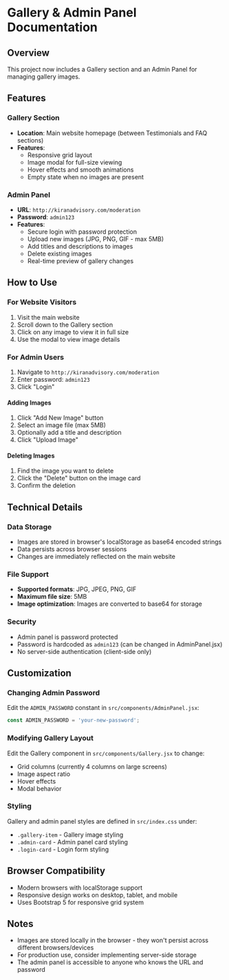 # Gallery & Admin Panel Documentation

## Overview
This project now includes a Gallery section and an Admin Panel for managing gallery images.

## Features

### Gallery Section
- **Location**: Main website homepage (between Testimonials and FAQ sections)
- **Features**:
  - Responsive grid layout
  - Image modal for full-size viewing
  - Hover effects and smooth animations
  - Empty state when no images are present

### Admin Panel
- **URL**: `http://kiranadvisory.com/moderation`
- **Password**: `admin123`
- **Features**:
  - Secure login with password protection
  - Upload new images (JPG, PNG, GIF - max 5MB)
  - Add titles and descriptions to images
  - Delete existing images
  - Real-time preview of gallery changes

## How to Use

### For Website Visitors
1. Visit the main website
2. Scroll down to the Gallery section
3. Click on any image to view it in full size
4. Use the modal to view image details

### For Admin Users
1. Navigate to `http://kiranadvisory.com/moderation`
2. Enter password: `admin123`
3. Click "Login"

#### Adding Images
1. Click "Add New Image" button
2. Select an image file (max 5MB)
3. Optionally add a title and description
4. Click "Upload Image"

#### Deleting Images
1. Find the image you want to delete
2. Click the "Delete" button on the image card
3. Confirm the deletion

## Technical Details

### Data Storage
- Images are stored in browser's localStorage as base64 encoded strings
- Data persists across browser sessions
- Changes are immediately reflected on the main website

### File Support
- **Supported formats**: JPG, JPEG, PNG, GIF
- **Maximum file size**: 5MB
- **Image optimization**: Images are converted to base64 for storage

### Security
- Admin panel is password protected
- Password is hardcoded as `admin123` (can be changed in AdminPanel.jsx)
- No server-side authentication (client-side only)

## Customization

### Changing Admin Password
Edit the `ADMIN_PASSWORD` constant in `src/components/AdminPanel.jsx`:
```javascript
const ADMIN_PASSWORD = 'your-new-password';
```

### Modifying Gallery Layout
Edit the Gallery component in `src/components/Gallery.jsx` to change:
- Grid columns (currently 4 columns on large screens)
- Image aspect ratio
- Hover effects
- Modal behavior

### Styling
Gallery and admin panel styles are defined in `src/index.css` under:
- `.gallery-item` - Gallery image styling
- `.admin-card` - Admin panel card styling
- `.login-card` - Login form styling

## Browser Compatibility
- Modern browsers with localStorage support
- Responsive design works on desktop, tablet, and mobile
- Uses Bootstrap 5 for responsive grid system

## Notes
- Images are stored locally in the browser - they won't persist across different browsers/devices
- For production use, consider implementing server-side storage
- The admin panel is accessible to anyone who knows the URL and password
